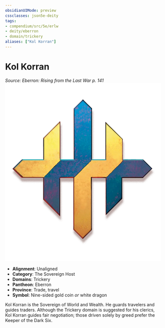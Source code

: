 ```yaml
---
obsidianUIMode: preview
cssclasses: json5e-deity
tags:
- compendium/src/5e/erlw
- deity/eberron
- domain/trickery
aliases: ["Kol Korran"]
---
```

# Kol Korran
*Source: Eberron: Rising from the Last War p. 141* 
![The Sovereign Host](https://raw.githubusercontent.com/5etools-mirror-3/5etools-img/main/deities/ERLW/The%20Sovereign%20Host.webp#symbol)

- **Alignment**: Unaligned
- **Category**: The Sovereign Host
- **Domains**: Trickery
- **Pantheon**: Eberron
- **Province**: Trade, travel
- **Symbol**: Nine-sided gold coin *or* white dragon

Kol Korran is the Sovereign of World and Wealth. He guards travelers and guides traders. Although the Trickery domain is suggested for his clerics, Kol Korran guides fair negotiation; those driven solely by greed prefer the Keeper of the Dark Six.